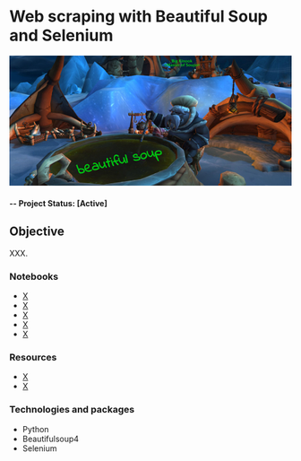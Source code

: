 # Web scraping with Beautiful Soup and Selenium

![alternative text](img/readme_image.jpg)

#### -- Project Status: [Active]

## Objective
XXX.

### Notebooks
* [X](json_theory.ipynb)
* [X](http_requests.ipynb)
* [X](google_api_how_to.ipynb)
* [X](google_api_roadtrip.ipynb)
* [X](nobel_prize_api_analysis.ipynb)

### Resources
* [X](https://developers.google.com/maps/documentation/places/web-service)
* [X](http://api.nobelprize.org/v1/prize.json)

### Technologies and packages
* Python
* Beautifulsoup4
* Selenium

